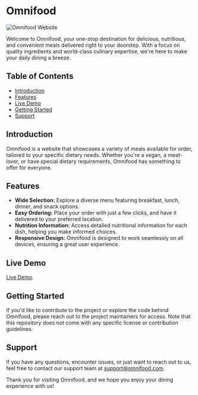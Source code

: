 # Omnifood

![Omnifood Website](img/omnifood-logo)

Welcome to Omnifood, your one-stop destination for delicious, nutritious, and convenient meals delivered right to your doorstep. With a focus on quality ingredients and world-class culinary expertise, we're here to make your daily dining a breeze.

## Table of Contents
- [Introduction](#introduction)
- [Features](#features)
- [Live Demo](#live-lemo)
- [Getting Started](#getting-started)
- [Support](#support)

## Introduction

Omnifood is a website that showcases a variety of meals available for order, tailored to your specific dietary needs. Whether you're a vegan, a meat-lover, or have special dietary requirements, Omnifood has something to offer for everyone.

## Features

- **Wide Selection:** Explore a diverse menu featuring breakfast, lunch, dinner, and snack options.
- **Easy Ordering:** Place your order with just a few clicks, and have it delivered to your preferred location.
- **Nutrition Information:** Access detailed nutritional information for each dish, helping you make informed choices.
- **Responsive Design:** Omnifood is designed to work seamlessly on all devices, ensuring a great user experience.

## Live Demo

[Live Demo](https://superb-medovik-c6d316.netlify.app/).

## Getting Started

If you'd like to contribute to the project or explore the code behind Omnifood, please reach out to the project maintainers for access. Note that this repository does not come with any specific license or contribution guidelines.

## Support

If you have any questions, encounter issues, or just want to reach out to us, feel free to contact our support team at [support@omnifood.com](mailto:support@omnifood.com).

Thank you for visiting Omnifood, and we hope you enjoy your dining experience with us!
